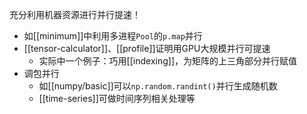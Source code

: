充分利用机器资源进行并行提速！
- 如[[minimum]]中利用多进程`Pool`的`p.map`并行
- [[tensor-calculator]]、[[profile]]证明用GPU大规模并行可提速
  - 实际中一个例子：巧用[[indexing]]，为矩阵的上三角部分并行赋值
- 调包并行
  - 如[[numpy/basic]]可以`np.random.randint()`并行生成随机数
  - [[time-series]]可做时间序列相关处理等